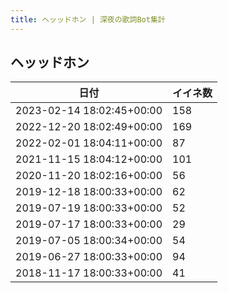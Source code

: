 ```yaml
---
title: ヘッッドホン | 深夜の歌詞Bot集計
---
```

## ヘッッドホン

|日付|イイネ数|
|-|-|
|2023-02-14 18:02:45+00:00|158|
|2022-12-20 18:02:49+00:00|169|
|2022-02-01 18:04:11+00:00|87|
|2021-11-15 18:04:12+00:00|101|
|2020-11-20 18:02:16+00:00|56|
|2019-12-18 18:00:33+00:00|62|
|2019-07-19 18:00:33+00:00|52|
|2019-07-17 18:00:33+00:00|29|
|2019-07-05 18:00:34+00:00|54|
|2019-06-27 18:00:33+00:00|94|
|2018-11-17 18:00:33+00:00|41|
